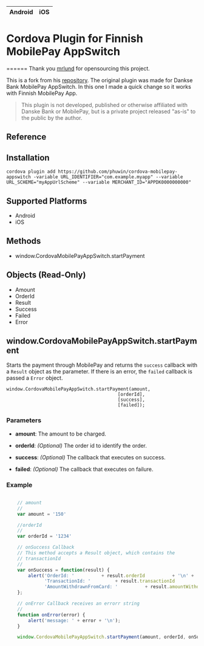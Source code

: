 |Android|iOS|
|:-:|:-:|

# Cordova Plugin for Finnish MobilePay AppSwitch
======
Thank you [mrlund](https://github.com/mrlund) for opensourcing this project.

This is a fork from his [repository](https://github.com/mrlund/cordova-mobilepay-appswitch). The original plugin was made for Dankse Bank MobilePay AppSwitch. In this one I made a quick change so it works with Finnish MobilePay App.

> This plugin is not developed, published or otherwise affiliated with Danske Bank or MobilePay, but is a private project released "as-is" to the public by the author.  


## <a id="reference"></a>Reference
## Installation

    cordova plugin add https://github.com/phuwin/cordova-mobilepay-appswitch -variable URL_IDENTIFIER="com.example.myapp" --variable URL_SCHEME="myAppUrlScheme" --variable MERCHANT_ID="APPDK0000000000"

## Supported Platforms

- Android
- iOS

## Methods

- window.CordovaMobilePayAppSwitch.startPayment

## Objects (Read-Only)

- Amount
- OrderId
- Result
- Success
- Failed
- Error

## window.CordovaMobilePayAppSwitch.startPayment

Starts the payment through MobilePay and returns the `success`
callback with a `Result` object as the parameter.  If there is an
error, the `failed` callback is passed a
`Error` object.

    window.CordovaMobilePayAppSwitch.startPayment(amount,
                                             [orderId],
                                             [success],
                                             [failed]);

### Parameters

- __amount__: The amount to be charged.

- __orderId__: _(Optional)_ The order id to identify the order.

- __success__: _(Optional)_ The callback that executes on success.

- __failed__: _(Optional)_ The callback that executes on failure.


### Example

```javascript

    // amount
    //
    var amount = '150'

    //orderId
    //
    var orderId = '1234'

    // onSuccess Callback
    // This method accepts a Result object, which contains the
    // transactionId
    //
    var onSuccess = function(result) {
        alert('OrderId: '          + result.orderId          + '\n' +
              'TransactionId: '         + result.transactionId         + '\n' +
              'AmountWithdrawnFromCard: '          + result.amountWithdrawnFromCard          + '\n' +
    };

    // onError Callback receives an errorr string
    //
    function onError(error) {
        alert('message: ' + error + '\n');
    }

    window.CordovaMobilePayAppSwitch.startPayment(amount, orderId, onSuccess, onError);

```

